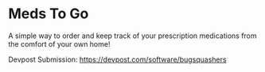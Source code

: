 # Meds To Go
A simple way to order and keep track of your prescription medications from the comfort of your own home!

Devpost Submission: https://devpost.com/software/bugsquashers
